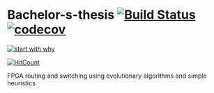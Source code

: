 # Bachelor-s-thesis    [![Build Status](https://travis-ci.com/as51340/Bachelor-s-thesis.svg?token=TCeBAEmBqy1p2x6EUzVs&branch=main)](https://travis-ci.com/as51340/Bachelor-s-thesis)    [![codecov](https://codecov.io/gh/as51340/Bachelor-s-thesis/branch/main/graph/badge.svg?token=RERZ4EQCLS)](https://codecov.io/gh/as51340/Bachelor-s-thesis)

[![start with why](https://img.shields.io/badge/start%20with-why%3F-brightgreen.svg?style=flat)](http://www.ted.com/talks/simon_sinek_how_great_leaders_inspire_action)

[![HitCount](http://hits.dwyl.com/as51340/Bachelor-s-thesis.svg)](http://hits.dwyl.com/as51340/Bachelor-s-thesis)


FPGA routing and switching using evolutionary algorithms and simple heuristics
